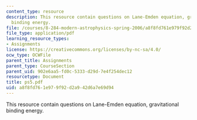 ```yaml
---
content_type: resource
description: This resource contain questions on Lane-Emden equation, gravitational
  binding energy.
file: /courses/8-284-modern-astrophysics-spring-2006/a8f8fd761e979f92d2a942d6a7e69d94_ps5.pdf
file_type: application/pdf
learning_resource_types:
- Assignments
license: https://creativecommons.org/licenses/by-nc-sa/4.0/
ocw_type: OCWFile
parent_title: Assignments
parent_type: CourseSection
parent_uid: 902e6aa5-fd0c-5333-d29d-7e4f254dec12
resourcetype: Document
title: ps5.pdf
uid: a8f8fd76-1e97-9f92-d2a9-42d6a7e69d94
---
```

This resource contain questions on Lane-Emden equation, gravitational binding energy.